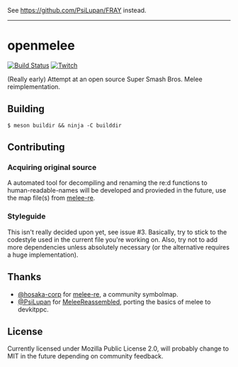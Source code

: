 See https://github.com/PsiLupan/FRAY instead.
<hr>

# openmelee
[![Build Status](https://travis-ci.org/filfat/openmelee.svg?branch=master)](https://travis-ci.org/filfat/openmelee)  [![Twitch](https://img.shields.io/badge/watch%20me%20on-Twitch-%236441A4.svg)](https://www.twitch.tv/filiphsandstrom)

(Really early) Attempt at an open source Super Smash Bros. Melee reimplementation.

## Building
    $ meson buildir && ninja -C builddir
 
## Contributing
### Acquiring original source
A automated tool for decompiling and renaming the re:d functions to human-readable-names will be developed and provieded in the future, use the map file(s) from [melee-re](https://github.com/hosaka-corp/melee-re).
### Styleguide
This isn't really decided upon yet, see issue #3. Basically, try to stick to the codestyle used in the current file you're working on. Also, try not to add more dependencies unless absolutely necessary (or the alternative requires a huge implementation).

## Thanks
  * [@hosaka-corp](https://github.com/hosaka-corp) for [melee-re](https://github.com/hosaka-corp/melee-re), a community symbolmap.
  * [@PsiLupan](https://github.com/PsiLupan) for [MeleeReassembled](https://github.com/PsiLupan/MeleeReassembled), porting the basics of melee to devkitppc.

## License
Currently licensed under Mozilla Public License 2.0, will probably change to MIT in the future depending on community feedback.

